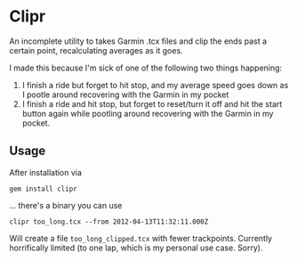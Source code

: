 # Clipr

An incomplete utility to takes Garmin .tcx files and clip the ends past a certain point, recalculating averages as it
goes.

I made this because I'm sick of one of the following two things happening:

1. I finish a ride but forget to hit stop, and my average speed goes down as I pootle around recovering with the Garmin in my pocket
1. I finish a ride and hit stop, but forget to reset/turn it off and hit the start button again while pootling around recovering with the Garmin in my pocket.

## Usage

After installation via

    gem install clipr

... there's a binary you can use

    clipr too_long.tcx --from 2012-04-13T11:32:11.000Z

Will create a file `too_long_clipped.tcx` with fewer trackpoints. Currently horrifically limited (to one lap, which is
my personal use case. Sorry).